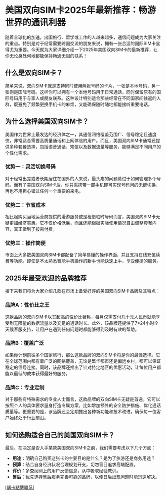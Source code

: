 # 美国双向SIM卡2025年最新推荐：畅游世界的通讯利器

随着全球化的加速，出国旅行、留学或工作的人越来越多，通信问题成为大家关注的重点。特别是对于经常需要跨国交流的朋友来说，拥有一张合适的国际SIM卡显得尤为重要。今天就为大家详细介绍一下2025年美国双向SIM卡的最新推荐，让你无论身处何地都能保持畅通无阻的联系！

## 什么是双向SIM卡？

简单来说，双向SIM卡就是支持同时使用两张号码的卡片，一张是本地号码，另一张则是国际号码。这样你可以拥有一个本地号码用于日常通话，同时保留原有的国际号码用于与家人或朋友联系。这种设计特别适合那些经常在不同国家间往返的人群，既避免了频繁更换手机卡的麻烦，又能确保随时随地都能接听重要电话。

## 为什么选择美国双向SIM卡？

美国作为世界上最发达的经济体之一，其通信网络覆盖范围广、信号稳定且速度快，非常适合需要高质量通话和上网体验的用户。而且，美国双向SIM卡通常还提供多种套餐选择，包括语音通话、短信以及数据流量等服务，能够满足不同用户的个性化需求。

### 优势一：灵活切换号码

对于经常出差或者长期居住在国外的人来说，最头疼的问题莫过于如何管理多个号码。而有了美国双向SIM卡后，你只需携带一部手机即可实现号码间的无缝切换，再也不用担心错过任何一个重要的来电。

### 优势二：节省成本

相比起购买当地运营商提供的漫游服务或是租借临时号码而言，美国双向SIM卡无疑更加经济实惠。它不仅价格低廉，而且还能根据实际使用情况自由调整套餐内容，真正做到了按需付费。

### 优势三：操作简便

市面上大多数美国双向SIM卡都配备了简单易懂的操作界面，并且支持在线充值续费等功能。即使是不太熟悉智能手机操作的新手也能快速上手，享受便捷的服务。

## 2025年最受欢迎的品牌推荐

接下来我们将为大家介绍几款在市场上备受好评的美国双向SIM卡品牌及其特点：

### 品牌A：性价比之王

这款品牌的双向SIM卡以其超高的性价比著称，每月仅需支付几十元人民币就能享受到无限量的数据流量以及充足的通话时长。此外，该品牌还提供了7*24小时全天候客服支持，让用户在遇到任何问题时都能够得到及时有效的帮助。

### 品牌B：覆盖广泛

如果你计划前往多个国家旅行，那么这款品牌的双向SIM卡将是你的最佳选择。它在全球范围内都有着广泛的网络覆盖，无论是繁华都市还是偏远乡村，都可以保证稳定的信号连接。同时，该品牌还推出了针对特定地区的优惠活动，让每位用户都能以最低的成本获得最好的服务。

### 品牌C：专业定制

对于那些有特殊需求的专业人士而言，这款品牌的双向SIM卡无疑是首选。它可以按照个人的具体要求量身打造专属方案，比如增加额外的安全防护措施、优化通话质量等。更重要的是，该品牌还会定期推出各种新功能和技术改进，确保每一位客户始终处于行业前沿。

## 如何选购适合自己的美国双向SIM卡？

最后，在决定是否入手某款美国双向SIM卡之前，我们需要考虑以下几个方面：

- **用途**：明确自己购买这张卡的主要目的是什么？是为了旅游还是商务用途？
- **预算**：结合自身经济状况合理规划开支，切勿盲目追求高端配置。
- **评价**：多查阅网上的用户反馈信息，从中吸取经验教训。
- **售后**：优先选择售后服务完善可靠的品牌，以便日后出现问题时能迅速解决。

[[購卡點擊聯系](https://t.me/s/SXDXQF)]